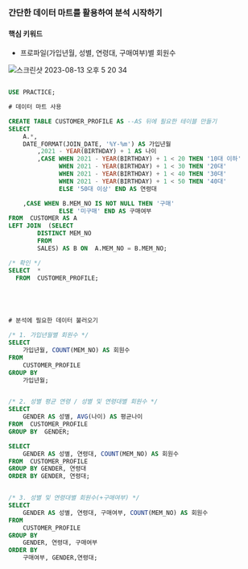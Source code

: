 ### 간단한 데이터 마트를 활용하여 분석 시작하기

#### 핵심 키워드
* 프로파일(가입년월, 성별, 연령대, 구매여부)별 회원수
  

![스크린샷 2023-08-13 오후 5 20 34](https://github.com/hozyhozy/-SQL-/assets/123252821/7a69ef5f-e432-45aa-b83c-e7cad26544fb)



``` sql

USE PRACTICE;

# 데이터 마트 사용

CREATE TABLE CUSTOMER_PROFILE AS --AS 뒤에 필요한 테이블 만들기 
SELECT
	A.*,
	DATE_FORMAT(JOIN_DATE, '%Y-%m') AS 가입년월
        ,2021 - YEAR(BIRTHDAY) + 1 AS 나이
        ,CASE WHEN 2021 - YEAR(BIRTHDAY) + 1 < 20 THEN '10대 이하'
              WHEN 2021 - YEAR(BIRTHDAY) + 1 < 30 THEN '20대'
              WHEN 2021 - YEAR(BIRTHDAY) + 1 < 40 THEN '30대'
              WHEN 2021 - YEAR(BIRTHDAY) + 1 < 50 THEN '40대'
              ELSE '50대 이상' END AS 연령대

	,CASE WHEN B.MEM_NO IS NOT NULL THEN '구매'
			  ELSE '미구매' END AS 구매여부
FROM  CUSTOMER AS A
LEFT JOIN  (SELECT
		DISTINCT MEM_NO
	    FROM
		SALES) AS B ON  A.MEM_NO = B.MEM_NO;

/* 확인 */
SELECT  *
  FROM  CUSTOMER_PROFILE;





# 분석에 필요한 데이터 불러오기

/* 1. 가입년월별 회원수 */
SELECT
	가입년월, COUNT(MEM_NO) AS 회원수
FROM
	CUSTOMER_PROFILE
GROUP BY
	가입년월;


/* 2. 성별 평균 연령 / 성별 및 연령대별 회원수 */
SELECT
	GENDER AS 성별, AVG(나이) AS 평균나이
FROM  CUSTOMER_PROFILE
GROUP BY  GENDER;

SELECT
	GENDER AS 성별, 연령대, COUNT(MEM_NO) AS 회원수
FROM  CUSTOMER_PROFILE
GROUP BY GENDER, 연령대
ORDER BY GENDER, 연령대;   


/* 3. 성별 및 연령대별 회원수(+구매여부) */
SELECT
	GENDER AS 성별, 연령대, 구매여부, COUNT(MEM_NO) AS 회원수
FROM
	CUSTOMER_PROFILE
GROUP BY
	GENDER, 연령대, 구매여부
ORDER BY
	구매여부, GENDER,연령대;

```
